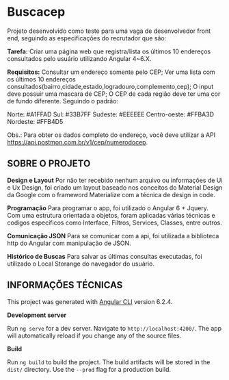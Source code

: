 # Buscacep

Projeto desenvolvido como teste para uma vaga de desenvolvedor front end, seguindo as especificações do recrutador que são:

**Tarefa:**
Criar uma página web que registra/lista os últimos 10 endereços consultados pelo
usuário utilizando Angular 4~6.X.

**Requisitos:**
Consultar um endereço somente pelo CEP;
Ver uma lista com os últimos 10 endereços
consultados(bairro,cidade,estado,logradouro,complemento,cep);
O input deve possuir uma mascara de CEP;
O CEP de cada região deve ter uma cor de fundo diferente. Seguindo o padrão:

  Norte: #A1FFAD
  Sul: #33B7FF
  Sudeste: #EEEEEE
  Centro-oeste: #FFBA3D
  Nordeste: #FFB4D5

Obs.: Para obter os dados completo do endereço, você deve utilizar a API
https://api.postmon.com.br/v1/cep/numerodocep.


## SOBRE O PROJETO

**Design e Layout**
Por não ter recebido nenhum arquivo ou informações de Ui e Ux Design, foi criado um layout baseado nos conceitos do Material Design da Google com o frameword Materialize com a técnica de design in code.

**Programação**
Para programar o app, foi utilizado o Angular 6 + Jquery. Com uma estrutura orientada a objetos, foram aplicadas várias técnicas e codigos específicos como Interface, Filtros, Services, Classes, entre outros.

**Comunicação JSON**
Para se comunicar com a api, foi utilizada a biblioteca http do Angular com manipulação de JSON.

**Histórico de Buscas**
Para salvar as últimas consultas executadas, foi utilizado o Local Storange do navegador do usuário.

## INFORMAÇÕES TÉCNICAS

This project was generated with [Angular CLI](https://github.com/angular/angular-cli) version 6.2.4.

**Development server**

Run `ng serve` for a dev server. Navigate to `http://localhost:4200/`. The app will automatically reload if you change any of the source files.


**Build**

Run `ng build` to build the project. The build artifacts will be stored in the `dist/` directory. Use the `--prod` flag for a production build.
